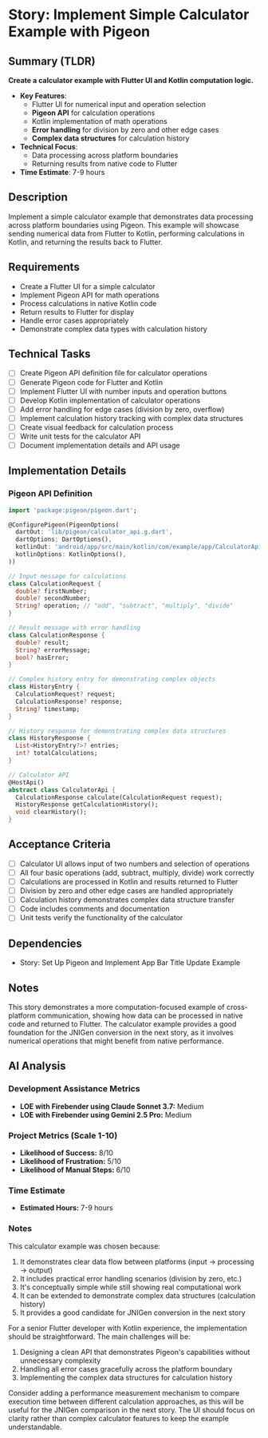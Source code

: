 # Story: Implement Simple Calculator Example with Pigeon

## Summary (TLDR)

**Create a calculator example with Flutter UI and Kotlin computation logic.**

* **Key Features**:
    * Flutter UI for numerical input and operation selection
    * **Pigeon API** for calculation operations
    * Kotlin implementation of math operations
    * **Error handling** for division by zero and other edge cases
    * **Complex data structures** for calculation history
* **Technical Focus**:
    * Data processing across platform boundaries
    * Returning results from native code to Flutter
* **Time Estimate**: 7-9 hours

## Description

Implement a simple calculator example that demonstrates data processing across platform boundaries
using Pigeon. This example will showcase sending numerical data from Flutter to Kotlin, performing
calculations in Kotlin, and returning the results back to Flutter.

## Requirements

- Create a Flutter UI for a simple calculator
- Implement Pigeon API for math operations
- Process calculations in native Kotlin code
- Return results to Flutter for display
- Handle error cases appropriately
- Demonstrate complex data types with calculation history

## Technical Tasks

- [ ] Create Pigeon API definition file for calculator operations
- [ ] Generate Pigeon code for Flutter and Kotlin
- [ ] Implement Flutter UI with number inputs and operation buttons
- [ ] Develop Kotlin implementation of calculator operations
- [ ] Add error handling for edge cases (division by zero, overflow)
- [ ] Implement calculation history tracking with complex data structures
- [ ] Create visual feedback for calculation process
- [ ] Write unit tests for the calculator API
- [ ] Document implementation details and API usage

## Implementation Details

### Pigeon API Definition

```dart
import 'package:pigeon/pigeon.dart';

@ConfigurePigeon(PigeonOptions(
  dartOut: 'lib/pigeon/calculator_api.g.dart',
  dartOptions: DartOptions(),
  kotlinOut: 'android/app/src/main/kotlin/com/example/app/CalculatorApi.kt',
  kotlinOptions: KotlinOptions(),
))

// Input message for calculations
class CalculationRequest {
  double? firstNumber;
  double? secondNumber;
  String? operation; // "add", "subtract", "multiply", "divide"
}

// Result message with error handling
class CalculationResponse {
  double? result;
  String? errorMessage;
  bool? hasError;
}

// Complex history entry for demonstrating complex objects
class HistoryEntry {
  CalculationRequest? request;
  CalculationResponse? response;
  String? timestamp;
}

// History response for demonstrating complex data structures
class HistoryResponse {
  List<HistoryEntry?>? entries;
  int? totalCalculations;
}

// Calculator API
@HostApi()
abstract class CalculatorApi {
  CalculationResponse calculate(CalculationRequest request);
  HistoryResponse getCalculationHistory();
  void clearHistory();
}
```

## Acceptance Criteria

- [ ] Calculator UI allows input of two numbers and selection of operations
- [ ] All four basic operations (add, subtract, multiply, divide) work correctly
- [ ] Calculations are processed in Kotlin and results returned to Flutter
- [ ] Division by zero and other edge cases are handled appropriately
- [ ] Calculation history demonstrates complex data structure transfer
- [ ] Code includes comments and documentation
- [ ] Unit tests verify the functionality of the calculator

## Dependencies

- Story: Set Up Pigeon and Implement App Bar Title Update Example

## Notes

This story demonstrates a more computation-focused example of cross-platform communication, showing
how data can be processed in native code and returned to Flutter. The calculator example provides a
good foundation for the JNIGen conversion in the next story, as it involves numerical operations
that might benefit from native performance.

## AI Analysis

### Development Assistance Metrics

- **LOE with Firebender using Claude Sonnet 3.7:** Medium
- **LOE with Firebender using Gemini 2.5 Pro:** Medium

### Project Metrics (Scale 1-10)

- **Likelihood of Success:** 8/10
- **Likelihood of Frustration:** 5/10
- **Likelihood of Manual Steps:** 6/10

### Time Estimate

- **Estimated Hours:** 7-9 hours

### Notes

This calculator example was chosen because:

1. It demonstrates clear data flow between platforms (input → processing → output)
2. It includes practical error handling scenarios (division by zero, etc.)
3. It's conceptually simple while still showing real computational work
4. It can be extended to demonstrate complex data structures (calculation history)
5. It provides a good candidate for JNIGen conversion in the next story

For a senior Flutter developer with Kotlin experience, the implementation should be straightforward.
The main challenges will be:

1. Designing a clean API that demonstrates Pigeon's capabilities without unnecessary complexity
2. Handling all error cases gracefully across the platform boundary
3. Implementing the complex data structures for calculation history

Consider adding a performance measurement mechanism to compare execution time between different
calculation approaches, as this will be useful for the JNIGen comparison in the next story. The UI
should focus on clarity rather than complex calculator features to keep the example understandable.